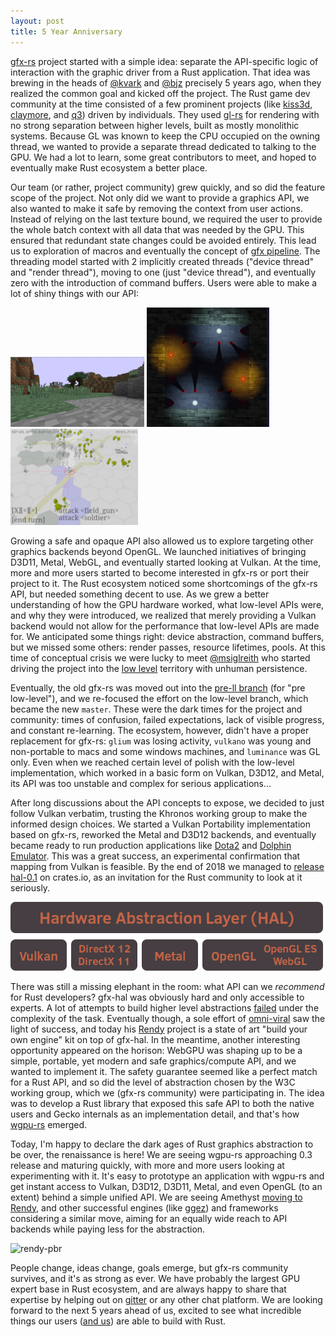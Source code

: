 ```yaml
---
layout: post
title: 5 Year Anniversary
---
```


[gfx-rs](https://github.com/gfx-rs) project started with a simple idea: separate the API-specific logic of interaction with the graphic driver from a Rust application. That idea was brewing in the heads of [@kvark](https://github.com/kvark) and [@bjz](https://github.com/brendanzab) precisely 5 years ago, when they realized the common goal and kicked off the project. The Rust game dev community at the time consisted of a few prominent projects (like [kiss3d](https://github.com/sebcrozet/kiss3d), [claymore](https://github.com/kvark/claymore-game), and [q3](https://github.com/jeaye/q3)) driven by individuals. They used [gl-rs](https://github.com/brendanzab/gl-rs) for rendering with no strong separation between higher levels, built as mostly monolithic systems. Because GL was known to keep the CPU occupied on the owning thread, we wanted to provide a separate thread dedicated to talking to the GPU. We had a lot to learn, some great contributors to meet, and hoped to eventually make Rust ecosystem a better place.

Our team (or rather, project community) grew quickly, and so did the feature scope of the project. Not only did we want to provide a graphics API, we also wanted to make it safe by removing the context from user actions. Instead of relying on the last texture bound, we required the user to provide the whole batch context with all data that was needed by the GPU. This ensured that redundant state changes could be avoided entirely. This lead us to exploration of macros and eventually the concept of [gfx pipeline](http://gfx-rs.github.io/2016/01/22/pso.html). The threading model started with 2 implicitly created threads ("device thread" and "render thread"), moving to one (just "device thread"), and eventually zero with the introduction of command buffers. Users were able to make a lot of shiny things with our API:

![hematite](/img/prell-shot1.png) ![some game](/img/prell-shot2.png) ![zone of control](/img/prell-shot3.png)

Growing a safe and opaque API also allowed us to explore targeting other graphics backends beyond OpenGL. We launched initiatives of bringing D3D11, Metal, WebGL, and eventually started looking at Vulkan. At the time, more and more users started to become interested in gfx-rs or port their project to it. The Rust ecosystem noticed some shortcomings of the gfx-rs API, but needed something decent to use. As we grew a better understanding of how the GPU hardware worked, what low-level APIs were, and why they were introduced, we realized that merely providing a Vulkan backend would not allow for the performance that low-level APIs are made for. We anticipated some things right: device abstraction, command buffers, but we missed some others: render passes, resource lifetimes, pools. At this time of conceptual crisis we were lucky to meet [@msiglreith](https://github.com/msiglreith) who started driving the project into the [low level](http://gfx-rs.github.io/2017/07/24/low-level.html) territory with unhuman persistence.

Eventually, the old gfx-rs was moved out into the [pre-ll branch](https://github.com/gfx-rs/gfx/tree/pre-ll) (for "pre low-level"), and we re-focused the effort on the low-level branch, which became the new `master`. These were the dark times for the project and community: times of confusion, failed expectations, lack of visible progress, and constant re-learning. The ecosystem, however, didn't have a proper replacement for gfx-rs: `glium` was losing activity, `vulkano` was young and non-portable to macs and some windows machines, and `luminance` was GL only. Even when we reached certain level of polish with the low-level implementation, which worked in a basic form on Vulkan, D3D12, and Metal, its API was too unstable and complex for serious applications...

After long discussions about the API concepts to expose, we decided to just follow Vulkan verbatim, trusting the Khronos working group to make the informed design choices. We started a Vulkan Portability implementation based on gfx-rs, reworked the Metal and D3D12 backends, and eventually became ready to run production applications like [Dota2](http://gfx-rs.github.io/2018/08/10/dota2-macos-performance.html) and [Dolphin Emulator](http://gfx-rs.github.io/2019/03/22/dolphin-macos-performance.html). This was a great success, an experimental confirmation that mapping from Vulkan is feasible. By the end of 2018 we managed to [release hal-0.1](http://gfx-rs.github.io/2018/12/27/this-year.html) on crates.io, as an invitation for the Rust community to look at it seriously.

![gfx-hal structure](/img/hal-structure.png)

There was still a missing elephant in the room: what API can we *recommend* for Rust developers? gfx-hal was obviously hard and only accessible to experts. A lot of attempts to build higher level abstractions [failed](https://github.com/gfx-rs/gfx-render) under the complexity of the task. Eventually though, a sole effort of [omni-viral](https://github.com/omni-viral) saw the light of success, and today his [Rendy](https://github.com/amethyst/rendy) project is a state of art "build your own engine" kit on top of gfx-hal. In the meantime, another interesting opportunity appeared on the horison: WebGPU was shaping up to be a simple, portable, yet modern and safe graphics/compute API, and we wanted to implement it. The safety guarantee seemed like a perfect match for a Rust API, and so did the level of abstraction chosen by the W3C working group, which we (gfx-rs community) were participating in. The idea was to develop a Rust library that exposed this safe API to both the native users and Gecko internals as an implementation detail, and that's how [wgpu-rs](http://gfx-rs.github.io/2019/03/06/wgpu.html) emerged.

Today, I'm happy to declare the dark ages of Rust graphics abstraction to be over, the renaissance is here! We are seeing wgpu-rs approaching 0.3 release and maturing quickly, with more and more users looking at experimenting with it. It's easy to prototype an application with wgpu-rs and get instant access to Vulkan, D3D12, D3D11, Metal, and even OpenGL (to an extent) behind a simple unified API. We are seeing Amethyst [moving to Rendy](https://amethyst.rs/posts/twia-16), and other successful engines (like [ggez](https://github.com/ggez/ggez)) and frameworks considering a similar move, aiming for an equally wide reach to API backends while paying less for the abstraction.

![rendy-pbr](https://github.com/termhn/rendy-pbr/raw/846539785f42ee8b5405c874fb19d12f2e34b4f0/screenshots/ibl1.png)

People change, ideas change, goals emerge, but gfx-rs community survives, and it's as strong as ever. We have probably the largest GPU expert base in Rust ecosystem, and are always happy to share that expertise by helping out on [gitter](https://gitter.im/gfx-rs/gfx) or any other chat platform. We are looking forward to the next 5 years ahead of us, excited to see what incredible things our users ([and us](https://github.com/kvark/vange-rs)) are able to build with Rust.
